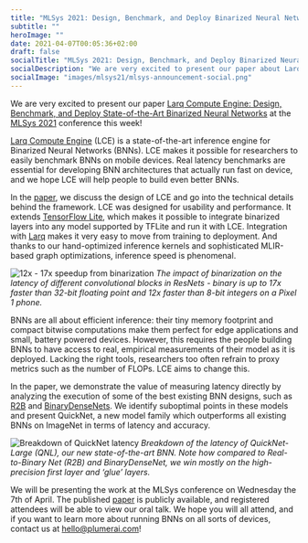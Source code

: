```yaml
---
title: "MLSys 2021: Design, Benchmark, and Deploy Binarized Neural Networks with Larq Compute Engine"
subtitle: ""
heroImage: ""
date: 2021-04-07T00:05:36+02:00
draft: false
socialTitle: "MLSys 2021: Design, Benchmark, and Deploy Binarized Neural Networks with LCE"
socialDescription: "We are very excited to present our paper about Larq Compute Engine at MLSys 2021!"
socialImage: "images/mlsys21/mlsys-announcement-social.png"
---
```


We are very excited to present our paper [Larq Compute Engine: Design, Benchmark, and Deploy State-of-the-Art Binarized Neural Networks](https://proceedings.mlsys.org/paper/2021/file/c7e1249ffc03eb9ded908c236bd1996d-Paper.pdf) at the [MLSys 2021](https://mlsys.org/) conference this week!

[Larq Compute Engine](https://docs.larq.dev/compute-engine/) (LCE) is a state-of-the-art inference engine for Binarized Neural Networks (BNNs).
LCE makes it possible for researchers to easily benchmark BNNs on mobile devices.
Real latency benchmarks are essential for developing BNN architectures that actually run fast on device, and we hope LCE will help people to build even better BNNs.

In the [paper](https://proceedings.mlsys.org/paper/2021/file/c7e1249ffc03eb9ded908c236bd1996d-Paper.pdf), we discuss the design of LCE and go into the technical details behind the framework.
LCE was designed for usability and performance.
It extends [TensorFlow Lite](https://www.tensorflow.org/lite), which makes it possible to integrate binarized layers into any model supported by TFLite and run it with LCE.
Integration with [Larq](https://docs.larq.dev/larq/) makes it very easy to move from training to deployment.
And thanks to our hand-optimized inference kernels and sophisticated MLIR-based graph optimizations, inference speed is phenomenal.

![12x - 17x speedup from binarization](/images/mlsys21/binarization-speedup.svg)
_The impact of binarization on the latency of different convolutional blocks in ResNets - binary is up to 17x faster than 32-bit floating point and 12x faster than 8-bit integers on a Pixel 1 phone._

BNNs are all about efficient inference: their tiny memory footprint and compact bitwise computations make them perfect for edge applications and small, battery powered devices.
However, this requires the people building BNNs to have access to real, empirical measurements of their model as it is deployed.
Lacking the right tools, researchers too often refrain to proxy metrics such as the number of FLOPs.
LCE aims to change this.

In the paper, we demonstrate the value of measuring latency directly by analyzing the execution of some of the best existing BNN designs, such as [R2B](https://arxiv.org/abs/2003.11535) and [BinaryDenseNets](https://openaccess.thecvf.com/content_ICCVW_2019/html/NeurArch/Bethge_BinaryDenseNet_Developing_an_Architecture_for_Binary_Neural_Networks_ICCVW_2019_paper.html).
We identify suboptimal points in these models and present QuickNet, a new model family which outperforms all existing BNNs on ImageNet in terms of latency and accuracy.

![Breakdown of QuickNet latency](/images/mlsys21/quicknet-breakdown.svg)
_Breakdown of the latency of QuickNet-Large (QNL), our new state-of-the-art BNN.
Note how compared to Real-to-Binary Net (R2B) and BinaryDenseNet, we win mostly on the high-precision first layer and ‘glue’ layers._

We will be presenting the work at the MLSys conference on Wednesday the 7th of April.
The published [paper](https://proceedings.mlsys.org/paper/2021/file/c7e1249ffc03eb9ded908c236bd1996d-Paper.pdf) is publicly available, and registered attendees will be able to view our oral talk.
We hope you will all attend, and if you want to learn more about running BNNs on all sorts of devices, contact us at [hello@plumerai.com](mailto:hello@plumerai.com)!
